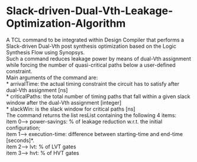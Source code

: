 # Slack-driven-Dual-Vth-Leakage-Optimization-Algorithm
A TCL command to be integrated within Design Compiler that performs a Slack-driven Dual-Vth post synthesis optimization based on the Logic Synthesis Flow using Synopsys.<br />
Such a command reduces leakage power by means of dual-Vth assignment while forcing the number of quasi-critical paths below a user-defined constraint.
<br />
Main arguments of the command are:
<br />* arrivalTime: the actual timing constraint the circuit has to satisfy after dual-Vth assignment [ns]
<br />* criticalPaths: the total number of timing paths that fall within a given slack window after the dual-Vth
assignment [integer]
<br />* slackWin: is the slack window for critical paths [ns]
<br />The command returns the list resList containing the following 4 items:
<br />item 0--> power-savings: % of leakage reduction w.r.t. the initial configuration;
<br />item 1--> execution-time: difference between starting-time and end-time [seconds]*.
<br />item 2--> lvt: % of LVT gates
<br />item 3--> hvt: % of HVT gates
